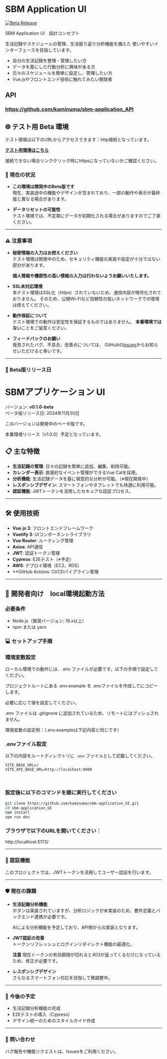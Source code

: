 # SBM Application UI

[![Beta Release](https://img.shields.io/badge/release-beta-blue)](https://github.com/kaminuma/sbm-application_UI/releases)

SBM Application UI　設計コンセプト

生活記録やスケジュールの管理、生活振り返り分析機能を備えた
使いやすいインターフェースを目指しています。
- 自分の生活記録を整理・管理したい方  
- データを基にした行動分析に興味がある方  
- 日々のスケジュールを簡単に設定し、管理したい方  
- Vue.jsやフロントエンド技術に触れてみたい開発者  

## API 
### https://github.com/kaminuma/sbm-application_API

## 🌐 テスト用 Beta 環境

テスト環境は以下のURLからアクセスできます：http接続となっています。

**[テスト用環境はこちら](http://13.211.29.238)**

接続できない場合リンククリック時にhttpsになっていないかご確認ください。
### 🚧 現在の状況

- **この環境は開発中のBeta版です**  
  現在、実装途中の機能やデザインが含まれており、一部の動作や表示が最終版と異なる場合があります。

- **データリセットの可能性**  
  テスト環境では、不定期にデータが初期化される場合がありますのでご了承ください。

---

### ⚠️ 注意事項

- **秘密情報の入力はお控えください**  
  テスト環境は開発中のため、セキュリティ機能の実装や設定が十分ではない部分があります。

  **個人情報や機密性の高い情報の入力は行わないようお願いいたします。**

- **SSL未対応環境**  
  本テスト環境はSSL化（https）されていないため、通信内容が暗号化されておりません。
  そのため、公開Wi-Fiなど信頼性の低いネットワークでの使用は控えてください。

- **動作保証について**  
  テスト環境での動作は安定性を保証するものではありません。
  **本番環境ではない**ことをご留意ください。

- **フィードバックのお願い**  
  発見されたバグ、不具合、改善点については、
  GitHubの[Issues](https://github.com/kaminuma/sbm-application_UI/issues)からお知らせいただけると幸いです。

---

### 📅 Beta版リリース日
# SBMアプリケーション UI  
バージョン: **v0.1.0-beta**  
ベータ版リリース日: 2024年11月30日  

このバージョンは開発中のベータ版です。 

本番環境リリース（v1.0.0）予定となっています。



## 📋 主な特徴

- **生活記録の管理**: 日々の記録を簡単に追加、編集、削除可能。
- **カレンダー表示**: 直感的なイベント管理ができるVue Calを採用。
- **分析機能**: 生活記録データを基に視覚的な分析が可能。（※現在開発中）
- **レスポンシブデザイン**: スマートフォンやタブレットでも快適に利用可能。
- **認証機能**: JWTトークンを活用したセキュアな認証プロセス。

---

## 🛠️ 使用技術

- **Vue.js 3**: フロントエンドフレームワーク
- **Vuetify 3**: UIコンポーネントライブラリ
- **Vue Router**: ルーティング管理
- **Axios**: API通信
- **JWT**: 認証トークン管理
- **Cypress**: E2Eテスト（※予定）
- **AWS**: デプロイ環境（EC2、RDS）
- **GitHub Actions: CI/CDパイプライン管理
---

## 🚀 開発者向け　local環境起動方法

### 必要条件

- Node.js（推奨バージョン: 16.x以上）
- npm または yarn

### 💻 セットアップ手順

### 環境変数設定

ローカル環境での動作には、.env ファイルが必要です。以下の手順で設定してください。

プロジェクトルートにある .env.example を .envファイルを作成してにコピーします。

必要に応じて値を設定してください。

.env ファイルは .gitignore に追加されているため、リモートにはプッシュされません。

環境変数の設定例：（.env.exampleは下記内容と同じです）

### .envファイル設定
以下の内容をルートディレクトリに `.env` ファイルとして記載してください。
```plaintext
VITE_BASE_URL=/
VITE_API_BASE_URL=http://localhost:8080
```
<br>

### 設定後に以下のコマンドを順に実行してください

```bash
git clone https://github.com/kaminuma/sbm-application_UI.git
cd sbm-application_UI
npm install
npm run dev
```




### ブラウザで以下のURLを開いてください：
http://localhost:5173/

---
### 🔐 認証機能

このプロジェクトでは、JWTトークンを活用してユーザー認証を行います。

---

### 🛡️ 現在の課題

- **生活記録分析機能**  
  ボタンは実装されていますが、分析ロジックが未実装のため、要件定義とバックエンド連携が必要です。
  
  AIによる分析機能を予定しており、API側からの実装となります。

- **JWT認証の改善**  
  トークンリフレッシュとログインリダイレクト機能の最適化。

  **注意** 現在トークンの有効期限が切れると403が返ってくるだけになっているため、修正が必要です。

- **レスポンシブデザイン**  
  さらなるスマートフォン対応を目指して微調整中。

---

### 📖 今後の予定

- 生活記録分析機能の完成
- E2Eテストの導入（Cypress）
- デザイン統一のためのスタイルガイド作成

---

### 📧 問い合わせ
バグ報告や機能リクエストは、Issuesをご利用ください。
